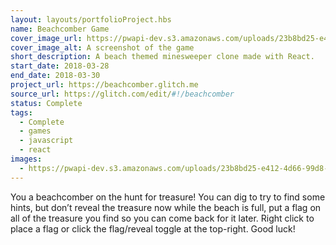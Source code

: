 ```yaml
---
layout: layouts/portfolioProject.hbs
name: Beachcomber Game
cover_image_url: https://pwapi-dev.s3.amazonaws.com/uploads/23b8bd25-e412-4d66-99d8-49c0b62c7333
cover_image_alt: A screenshot of the game
short_description: A beach themed minesweeper clone made with React.
start_date: 2018-03-28
end_date: 2018-03-30
project_url: https://beachcomber.glitch.me
source_url: https://glitch.com/edit/#!/beachcomber
status: Complete
tags:
  - Complete
  - games
  - javascript
  - react
images:
  - https://pwapi-dev.s3.amazonaws.com/uploads/23b8bd25-e412-4d66-99d8-49c0b62c7333
---
```


You a beachcomber on the hunt for treasure! You can dig to try to find some hints, but don’t reveal the treasure now while the beach is full, put a flag on all of the treasure you find so you can come back for it later. Right click to place a flag or click the flag/reveal toggle at the top-right. Good luck!
